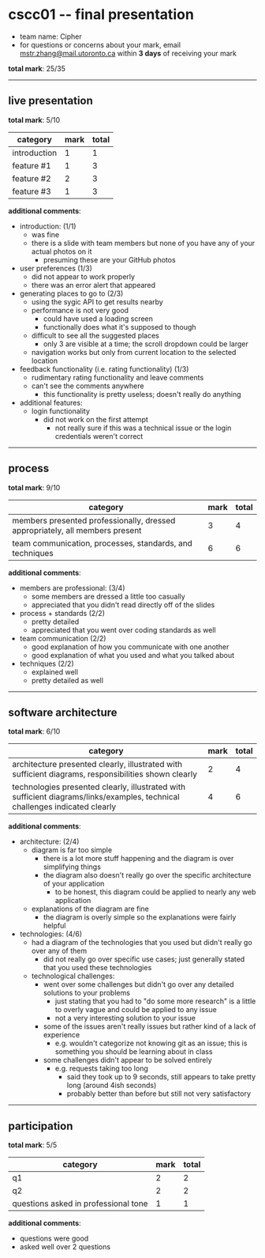 # cscc01 -- final presentation

- team name: Cipher
- for questions or concerns about your mark, email mstr.zhang@mail.utoronto.ca within **3 days** of receiving your mark

**total mark**: 25/35

---

## live presentation

**total mark**: 5/10

|category|mark|total|
|---|---|---|
|introduction|1|1|
|feature #1|1|3|
|feature #2|2|3|
|feature #3|1|3|

**additional comments**:

- introduction:                                                             (1/1)
    - was fine
    - there is a slide with team members but none of you have any of your actual photos on it
        - presuming these are your GitHub photos
- user preferences                                                          (1/3)
    - did not appear to work properly
    - there was an error alert that appeared
- generating places to go to                                                (2/3)
    - using the sygic API to get results nearby
    - performance is not very good
        - could have used a loading screen
        - functionally does what it's supposed to though
    - difficult to see all the suggested places
        - only 3 are visible at a time; the scroll dropdown could be larger
    - navigation works but only from current location to the selected location
- feedback functionality (i.e. rating functionality)                        (1/3)
    - rudimentary rating functionality and leave comments
    - can't see the comments anywhere
        - this functionality is pretty useless; doesn't really do anything
- additional features:
    - login functionality
        - did not work on the first attempt
            - not really sure if this was a technical issue or the login credentials weren't correct

---

## process

**total mark**: 9/10

|category|mark|total|
|---|---|---|
|members presented professionally, dressed appropriately, all members present|3|4|
|team communication, processes, standards, and techniques|6|6|

**additional comments**:

- members are professional:                                                 (3/4)
    - some members are dressed a little too casually
    - appreciated that you didn't read directly off of the slides
- process + standards                                                       (2/2)
    - pretty detailed
    - appreciated that you went over coding standards as well
- team communication                                                        (2/2)
    - good explanation of how you communicate with one another
    - good explanation of what you used and what you talked about
- techniques                                                                (2/2)
    - explained well
    - pretty detailed as well

---

## software architecture

**total mark**: 6/10

|category|mark|total|
|---|---|---|
|architecture presented clearly, illustrated with sufficient diagrams, responsibilities shown clearly|2|4|
|technologies presented clearly, illustrated with sufficient diagrams/links/examples, technical challenges indicated clearly|4|6|

**additional comments**:

- architecture:                                                             (2/4)
    - diagram is far too simple
        - there is a lot more stuff happening and the diagram is over simplifying things
        - the diagram also doesn't really go over the specific architecture of your application
            - to be honest, this diagram could be applied to nearly any web application
    - explanations of the diagram are fine
        - the diagram is overly simple so the explanations were fairly helpful
- technologies:                                                             (4/6)
    - had a diagram of the technologies that you used but didn't really go over any of them
        - did not really go over specific use cases; just generally stated that you used these technologies
    - technological challenges:
        - went over some challenges but didn't go over any detailed solutions to your problems
            - just stating that you had to "do some more research" is a little to overly vague and could be applied to any issue
            - not a very interesting solution to your issue
        - some of the issues aren't really issues but rather kind of a lack of experience
            - e.g. wouldn't categorize not knowing git as an issue; this is something you should be learning about in class
        - some challenges didn't appear to be solved entirely
            - e.g. requests taking too long
                - said they took up to 9 seconds, still appears to take pretty long (around 4ish seconds)
                - probably better than before but still not very satisfactory

---

## participation

**total mark**: 5/5

|category|mark|total|
|---|---|---|
|q1|2|2|
|q2|2|2|
|questions asked in professional tone|1|1|

**additional comments**:

- questions were good
- asked well over 2 questions
